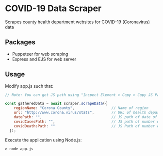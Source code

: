 # COVID-19 Data Scraper

Scrapes county health department websites for COVID-19 (Coronavirus) data

## Packages

- Puppeteer for web scraping
- Express and EJS for web server

## Usage

Modify app.js such that:
```js
// Note: You can get JS path using "Inspect Element > Copy > Copy JS Path"

const gatheredData = await scraper.scrapeData({
    regionName: "Corona County",                 // Name of region
    url: "http://www.corona.virus/stats",        // URL of health department website
    datePath: "",                                // JS path of date of updated stats
    covidCasesPath: "",                          // JS path of number of positive COVID-19 cases
    covidDeathsPath: ""                          // JS Path of number of COVID-19 deaths
  });
```
Execute the application using Node.js:
```
> node app.js
```
